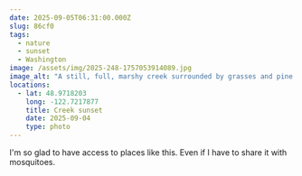 ```yaml
---
date: 2025-09-05T06:31:00.000Z
slug: 86cf0
tags:
  - nature
  - sunset
  - Washington
image: /assets/img/2025-248-1757053914089.jpg
image_alt: "A still, full, marshy creek surrounded by grasses and pine trees. The red sun is seen through the tree tops and the reflection of the pale sunset is visible on the water."
locations: 
  - lat: 48.9718203
    long: -122.7217877
    title: Creek sunset
    date: 2025-09-04
    type: photo
---
```


I'm so glad to have access to places like this. Even if I have to share it with mosquitoes. 
